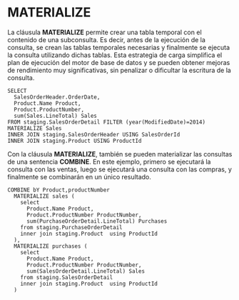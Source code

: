 ﻿
# MATERIALIZE

La cláusula **MATERIALIZE** permite crear una tabla temporal con el contenido de una subconsulta. Es decir, antes de la ejecución de la consulta, se crean las tablas temporales necesarias y finalmente se ejecuta la consulta utilizando dichas tablas. Esta estrategia de carga simplifica el plan de ejecución del motor de base de datos y se pueden obtener mejoras de rendimiento muy significativas, sin penalizar o dificultar la escritura de la consulta.

``` CronoSqlSample
SELECT
  SalesOrderHeader.OrderDate,
  Product.Name Product,
  Product.ProductNumber,
  sum(Sales.LineTotal) Sales
FROM staging.SalesOrderDetail FILTER (year(ModifiedDate)=2014) MATERIALIZE Sales
INNER JOIN staging.SalesOrderHeader USING SalesOrderId
INNER JOIN staging.Product USING ProductId
```



Con la cláusula **MATERIALIZE**, también se pueden materializar las consultas de una sentencia **COMBINE**. En este ejemplo, primero se ejecutará la consulta con las ventas, luego se ejecutará una consulta con las compras, y finalmente se combinarán en un único resultado.


``` CronoSqlSample
COMBINE bY Product,productNumber
  MATERIALIZE sales (
	select 
	  Product.Name Product,
	  Product.ProductNumber ProductNumber,
	  sum(PurchaseOrderDetail.LineTotal) Purchases
	from staging.PurchaseOrderDetail
	inner join staging.Product  using ProductId
  ),
  MATERIALIZE purchases (
	select 
	  Product.Name Product,
	  Product.ProductNumber ProductNumber,
	  sum(SalesOrderDetail.LineTotal) Sales
	from staging.SalesOrderDetail
	inner join staging.Product  using ProductId
  )
```

